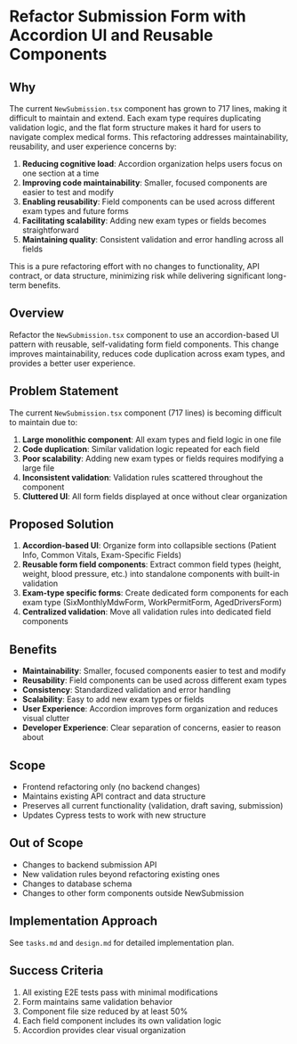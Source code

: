 # Refactor Submission Form with Accordion UI and Reusable Components

## Why
The current `NewSubmission.tsx` component has grown to 717 lines, making it difficult to maintain and extend. Each exam type requires duplicating validation logic, and the flat form structure makes it hard for users to navigate complex medical forms. This refactoring addresses maintainability, reusability, and user experience concerns by:

1. **Reducing cognitive load**: Accordion organization helps users focus on one section at a time
2. **Improving code maintainability**: Smaller, focused components are easier to test and modify
3. **Enabling reusability**: Field components can be used across different exam types and future forms
4. **Facilitating scalability**: Adding new exam types or fields becomes straightforward
5. **Maintaining quality**: Consistent validation and error handling across all fields

This is a pure refactoring effort with no changes to functionality, API contract, or data structure, minimizing risk while delivering significant long-term benefits.

## Overview
Refactor the `NewSubmission.tsx` component to use an accordion-based UI pattern with reusable, self-validating form field components. This change improves maintainability, reduces code duplication across exam types, and provides a better user experience.

## Problem Statement
The current `NewSubmission.tsx` component (717 lines) is becoming difficult to maintain due to:
1. **Large monolithic component**: All exam types and field logic in one file
2. **Code duplication**: Similar validation logic repeated for each field
3. **Poor scalability**: Adding new exam types or fields requires modifying a large file
4. **Inconsistent validation**: Validation rules scattered throughout the component
5. **Cluttered UI**: All form fields displayed at once without clear organization

## Proposed Solution
1. **Accordion-based UI**: Organize form into collapsible sections (Patient Info, Common Vitals, Exam-Specific Fields)
2. **Reusable form field components**: Extract common field types (height, weight, blood pressure, etc.) into standalone components with built-in validation
3. **Exam-type specific forms**: Create dedicated form components for each exam type (SixMonthlyMdwForm, WorkPermitForm, AgedDriversForm)
4. **Centralized validation**: Move all validation rules into dedicated field components

## Benefits
- **Maintainability**: Smaller, focused components easier to test and modify
- **Reusability**: Field components can be used across different exam types
- **Consistency**: Standardized validation and error handling
- **Scalability**: Easy to add new exam types or fields
- **User Experience**: Accordion improves form organization and reduces visual clutter
- **Developer Experience**: Clear separation of concerns, easier to reason about

## Scope
- Frontend refactoring only (no backend changes)
- Maintains existing API contract and data structure
- Preserves all current functionality (validation, draft saving, submission)
- Updates Cypress tests to work with new structure

## Out of Scope
- Changes to backend submission API
- New validation rules beyond refactoring existing ones
- Changes to database schema
- Changes to other form components outside NewSubmission

## Implementation Approach
See `tasks.md` and `design.md` for detailed implementation plan.

## Success Criteria
1. All existing E2E tests pass with minimal modifications
2. Form maintains same validation behavior
3. Component file size reduced by at least 50%
4. Each field component includes its own validation logic
5. Accordion provides clear visual organization
